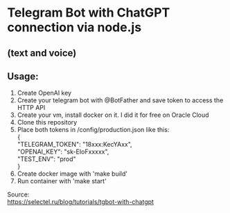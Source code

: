 # Telegram Bot with ChatGPT connection via node.js  
## (text and voice)  
## Usage:  
1. Create OpenAI key  
2. Create your telegram bot with @BotFather and save token to access the HTTP API  
3. Create your vm, install docker on it. I did it for free on Oracle Cloud  
4. Clone this repository  
5. Place both tokens in /config/production.json like this:  
  {  
      "TELEGRAM_TOKEN": "18xxx:KecYAxx",  
      "OPENAI_KEY": "sk-EIoFxxxxx",  
      "TEST_ENV": "prod"  
  }  
 6. Create docker image with 'make build'  
 7. Run container with 'make start'  
 
 Source:  
 https://selectel.ru/blog/tutorials/tgbot-with-chatgpt
